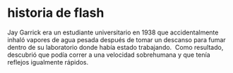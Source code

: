 # historia de flash

Jay Garrick era un estudiante universitario en 1938 que accidentalmente inhaló vapores de agua pesada después de tomar un descanso 
para fumar dentro de su laboratorio donde había estado trabajando. 
​ Como resultado, descubrió que podía correr a una velocidad sobrehumana y que tenía reflejos igualmente rápidos.
